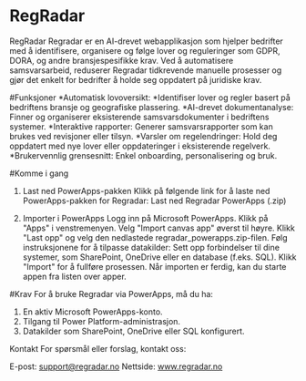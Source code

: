 # RegRadar
RegRadar
Regradar er en AI-drevet webapplikasjon som hjelper bedrifter med å identifisere, organisere og følge lover og reguleringer som GDPR, DORA, og andre bransjespesifikke krav. Ved å automatisere samsvarsarbeid, reduserer Regradar tidkrevende manuelle prosesser og gjør det enkelt for bedrifter å holde seg oppdatert på juridiske krav.

#Funksjoner
*Automatisk lovoversikt:
*Identifiser lover og regler basert på bedriftens bransje og geografiske plassering.
*AI-drevet dokumentanalyse: Finner og organiserer eksisterende samsvarsdokumenter i bedriftens systemer.
*Interaktive rapporter: Generer samsvarsrapporter som kan brukes ved revisjoner eller tilsyn.
*Varsler om regelendringer: Hold deg oppdatert med nye lover eller oppdateringer i eksisterende regelverk.
*Brukervennlig grensesnitt: Enkel onboarding, personalisering og bruk.

#Komme i gang
1. Last ned PowerApps-pakken
Klikk på følgende link for å laste ned PowerApps-pakken for Regradar: Last ned Regradar PowerApps (.zip)

2. Importer i PowerApps
Logg inn på Microsoft PowerApps.
Klikk på "Apps" i venstremenyen.
Velg "Import canvas app" øverst til høyre.
Klikk "Last opp" og velg den nedlastede regradar_powerapps.zip-filen.
Følg instruksjonene for å tilpasse datakilder:
Sett opp forbindelser til dine systemer, som SharePoint, OneDrive eller en database (f.eks. SQL).
Klikk "Import" for å fullføre prosessen.
Når importen er ferdig, kan du starte appen fra listen over apper.

#Krav
For å bruke Regradar via PowerApps, må du ha:
1. En aktiv Microsoft PowerApps-konto.
2. Tilgang til Power Platform-administrasjon.
3. Datakilder som SharePoint, OneDrive eller SQL konfigurert.

Kontakt
For spørsmål eller forslag, kontakt oss:

E-post: support@regradar.no
Nettside: www.regradar.no
